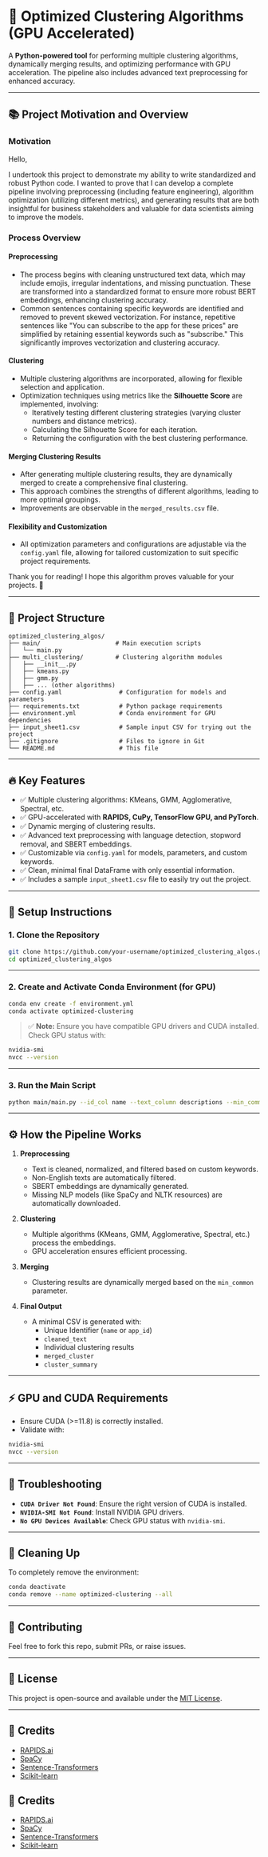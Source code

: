 # 🚀 Optimized Clustering Algorithms (GPU Accelerated)

A **Python-powered tool** for performing multiple clustering algorithms, dynamically merging results, and optimizing performance with GPU acceleration. The pipeline also includes advanced text preprocessing for enhanced accuracy.

---

## 📚 **Project Motivation and Overview**

### **Motivation**
Hello,

I undertook this project to demonstrate my ability to write standardized and robust Python code. I wanted to prove that I can develop a complete pipeline involving preprocessing (including feature engineering), algorithm optimization (utilizing different metrics), and generating results that are both insightful for business stakeholders and valuable for data scientists aiming to improve the models.

### **Process Overview**

#### **Preprocessing**
- The process begins with cleaning unstructured text data, which may include emojis, irregular indentations, and missing punctuation. These are transformed into a standardized format to ensure more robust BERT embeddings, enhancing clustering accuracy.
- Common sentences containing specific keywords are identified and removed to prevent skewed vectorization. For instance, repetitive sentences like "You can subscribe to the app for these prices" are simplified by retaining essential keywords such as "subscribe." This significantly improves vectorization and clustering accuracy.

#### **Clustering**
- Multiple clustering algorithms are incorporated, allowing for flexible selection and application.
- Optimization techniques using metrics like the **Silhouette Score** are implemented, involving:
  - Iteratively testing different clustering strategies (varying cluster numbers and distance metrics).
  - Calculating the Silhouette Score for each iteration.
  - Returning the configuration with the best clustering performance.

#### **Merging Clustering Results**
- After generating multiple clustering results, they are dynamically merged to create a comprehensive final clustering. 
- This approach combines the strengths of different algorithms, leading to more optimal groupings. 
- Improvements are observable in the `merged_results.csv` file.

#### **Flexibility and Customization**
- All optimization parameters and configurations are adjustable via the `config.yaml` file, allowing for tailored customization to suit specific project requirements.

Thank you for reading! I hope this algorithm proves valuable for your projects. 🚀

---

## 📂 **Project Structure**

```
optimized_clustering_algos/
├── main/                     # Main execution scripts
│   └── main.py
├── multi_clustering/         # Clustering algorithm modules
│   ├── __init__.py
│   ├── kmeans.py
│   ├── gmm.py
│   ├── ... (other algorithms)
├── config.yaml                # Configuration for models and parameters
├── requirements.txt           # Python package requirements
├── environment.yml            # Conda environment for GPU dependencies
├── input_sheet1.csv           # Sample input CSV for trying out the project
├── .gitignore                 # Files to ignore in Git
└── README.md                  # This file
```

---

## 🔥 **Key Features**
- ✅ Multiple clustering algorithms: KMeans, GMM, Agglomerative, Spectral, etc.
- ✅ GPU-accelerated with **RAPIDS, CuPy, TensorFlow GPU, and PyTorch**.
- ✅ Dynamic merging of clustering results.
- ✅ Advanced text preprocessing with language detection, stopword removal, and SBERT embeddings.
- ✅ Customizable via `config.yaml` for models, parameters, and custom keywords.
- ✅ Clean, minimal final DataFrame with only essential information.
- ✅ Includes a sample `input_sheet1.csv` file to easily try out the project.

---

## 🚀 **Setup Instructions**

### 1. Clone the Repository

```bash
git clone https://github.com/your-username/optimized_clustering_algos.git
cd optimized_clustering_algos
```

---

### 2. Create and Activate Conda Environment (for GPU)

```bash
conda env create -f environment.yml
conda activate optimized-clustering
```

> ✅ **Note:** Ensure you have compatible GPU drivers and CUDA installed.  
> Check GPU status with:

```bash
nvidia-smi
nvcc --version
```

---

### 3. Run the Main Script

```bash
python main/main.py --id_col name --text_column descriptions --min_common 3 --algorithms kmeans gmm agglomerative spectral --config config.yaml --input_file input_sheet1.csv
```

---

## ⚙️ **How the Pipeline Works**

1. **Preprocessing**  
   - Text is cleaned, normalized, and filtered based on custom keywords.  
   - Non-English texts are automatically filtered.  
   - SBERT embeddings are dynamically generated.  
   - Missing NLP models (like SpaCy and NLTK resources) are automatically downloaded.

2. **Clustering**  
   - Multiple algorithms (KMeans, GMM, Agglomerative, Spectral, etc.) process the embeddings.  
   - GPU acceleration ensures efficient processing.

3. **Merging**  
   - Clustering results are dynamically merged based on the `min_common` parameter.

4. **Final Output**  
   - A minimal CSV is generated with:
     - Unique Identifier (`name` or `app_id`)
     - `cleaned_text`
     - Individual clustering results
     - `merged_cluster`
     - `cluster_summary`

---

## ⚡ **GPU and CUDA Requirements**

- Ensure CUDA (>=11.8) is correctly installed.  
- Validate with:

```bash
nvidia-smi
nvcc --version
```

---

## 🐛 **Troubleshooting**

- **`CUDA Driver Not Found`**: Ensure the right version of CUDA is installed.  
- **`NVIDIA-SMI Not Found`**: Install NVIDIA GPU drivers.  
- **`No GPU Devices Available`**: Check GPU status with `nvidia-smi`.

---

## 🧹 **Cleaning Up**

To completely remove the environment:

```bash
conda deactivate
conda remove --name optimized-clustering --all
```

---

## 🤝 **Contributing**

Feel free to fork this repo, submit PRs, or raise issues.

---

## 📜 **License**

This project is open-source and available under the [MIT License](LICENSE).

---

## 🙌 **Credits**

- [RAPIDS.ai](https://rapids.ai)  
- [SpaCy](https://spacy.io)  
- [Sentence-Transformers](https://www.sbert.net/)  
- [Scikit-learn](https://scikit-learn.org/)


## 🙌 **Credits**

- [RAPIDS.ai](https://rapids.ai)  
- [SpaCy](https://spacy.io)  
- [Sentence-Transformers](https://www.sbert.net/)  
- [Scikit-learn](https://scikit-learn.org/)
